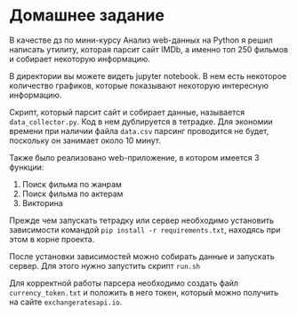 # Домашнее задание

В качестве дз по мини-курсу Анализ web-данных на Python я решил написать утилиту, которая парсит сайт IMDb, 
а именно топ 250 фильмов и собирает некоторую информацию.

В директории вы можете видеть jupyter notebook. В нем есть некоторое количество графиков,
которые показывают некоторую интересную информацию.

Скрипт, который парсит сайт и собирает данные, называется `data_collector.py`. Код в нем дублируется в тетрадке.
Для экономии времени при наличии файла `data.csv` парсинг проводится не будет, поскольку он занимает около 10 минут.

Также было реализовано web-приложение, в котором имеется 3 функции:
1. Поиск фильма по жанрам
2. Поиск фильма по актерам
3. Викторина

Прежде чем запускать тетрадку или сервер необходимо установить зависимости командой `pip install -r requirements.txt`,
находясь при этом в корне проекта.

После установки зависимостей можно собирать данные и запускать сервер. Для этого нужно запустить скрипт `run.sh`

Для корректной работы парсера необходимо создать файл `currency_token.txt` и положить в него токен, 
который можно получить на сайте `exchangeratesapi.io`.